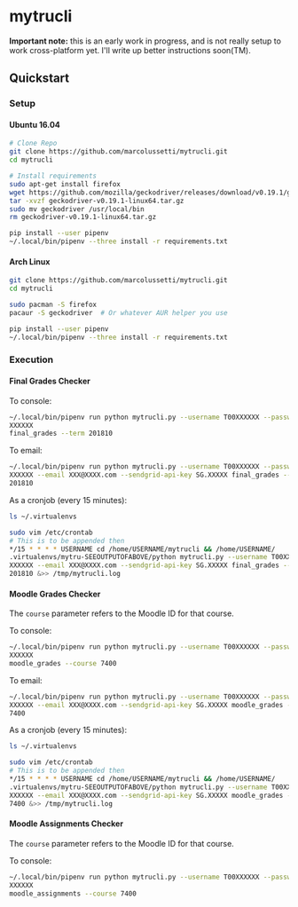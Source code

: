 # mytrucli
**Important note:** this is an early work in progress, and is not really setup to work cross-platform yet. I'll write up better instructions soon(TM).

## Quickstart
### Setup
#### Ubuntu 16.04
```bash
# Clone Repo
git clone https://github.com/marcolussetti/mytrucli.git
cd mytrucli

# Install requirements
sudo apt-get install firefox
wget https://github.com/mozilla/geckodriver/releases/download/v0.19.1/geckodriver-v0.19.1-linux64.tar.gz
tar -xvzf geckodriver-v0.19.1-linux64.tar.gz
sudo mv geckodriver /usr/local/bin
rm geckodriver-v0.19.1-linux64.tar.gz

pip install --user pipenv
~/.local/bin/pipenv --three install -r requirements.txt
```

#### Arch Linux

```bash
git clone https://github.com/marcolussetti/mytrucli.git
cd mytrucli

sudo pacman -S firefox
pacaur -S geckodriver  # Or whatever AUR helper you use

pip install --user pipenv
~/.local/bin/pipenv --three install -r requirements.txt
```


### Execution

#### Final Grades Checker

To console:

```bash
~/.local/bin/pipenv run python mytrucli.py --username T00XXXXXX --password 
XXXXXX 
final_grades --term 201810
```

To email:

```bash
~/.local/bin/pipenv run python mytrucli.py --username T00XXXXXX --password 
XXXXXX --email XXX@XXXX.com --sendgrid-api-key SG.XXXXX final_grades --term 
201810
```

As a cronjob (every 15 minutes):

```bash
ls ~/.virtualenvs

sudo vim /etc/crontab
# This is to be appended then
*/15 * * * * USERNAME cd /home/USERNAME/mytrucli && /home/USERNAME/
.virtualenvs/mytru-SEEOUTPUTOFABOVE/python mytrucli.py --username T00XXXXXX --password 
XXXXXX --email XXX@XXXX.com --sendgrid-api-key SG.XXXXX final_grades --term 
201810 &>> /tmp/mytrucli.log
```

#### Moodle Grades Checker

The `course` parameter refers to the Moodle ID for that course.

To console:

```bash
~/.local/bin/pipenv run python mytrucli.py --username T00XXXXXX --password 
XXXXXX 
moodle_grades --course 7400
```

To email:

```bash
~/.local/bin/pipenv run python mytrucli.py --username T00XXXXXX --password 
XXXXXX --email XXX@XXXX.com --sendgrid-api-key SG.XXXXX moodle_grades --course 
7400
```


As a cronjob (every 15 minutes):

```bash
ls ~/.virtualenvs

sudo vim /etc/crontab
# This is to be appended then
*/15 * * * * USERNAME cd /home/USERNAME/mytrucli && /home/USERNAME/
.virtualenvs/mytru-SEEOUTPUTOFABOVE/python mytrucli.py --username T00XXXXXX --password 
XXXXXX --email XXX@XXXX.com --sendgrid-api-key SG.XXXXX moodle_grades --course 
7400 &>> /tmp/mytrucli.log
```

#### Moodle Assignments Checker

The `course` parameter refers to the Moodle ID for that course.

To console:

```bash
~/.local/bin/pipenv run python mytrucli.py --username T00XXXXXX --password 
XXXXXX 
moodle_assignments --course 7400
```